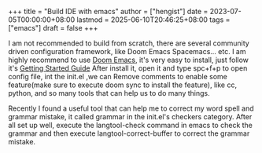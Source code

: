 +++
title = "Build IDE with emacs"
author = ["hengist"]
date = 2023-07-05T00:00:00+08:00
lastmod = 2025-06-10T20:46:25+08:00
tags = ["emacs"]
draft = false
+++

I am not recommended to build from scratch, there are several community driven configuration framework, like Doom Emacs Spacemacs... etc. I am highly recommend to use [Doom Emacs](https://github.com/doomemacs/doomemacs), it's very easy to install, just follow it's [Getting Started Guide](https://github.com/doomemacs/doomemacs/blob/master/docs/getting_started.org)
After install it, open it and type spc+f+p to open config file, int the init.el ,we can Remove comments to enable some feature(make sure to execute doom sync to install the feature), like cc, python, and so many tools that can help us to do many things.

Recently I found a useful tool that can help me to correct my word spell and grammar mistake, it called grammar in the init.el's checkers category. After all set up well, execute the langtool-check command in emacs to check the grammar and then execute langtool-correct-buffer to correct the grammar mistake.
